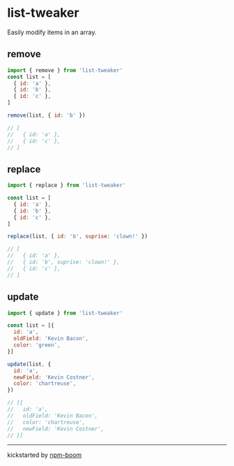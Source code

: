 # list-tweaker


Easily modify items in an array.


## remove

```js
import { remove } from 'list-tweaker'
const list = [
  { id: 'a' },
  { id: 'b' },
  { id: 'c' },
]

remove(list, { id: 'b' })

// [
//   { id: 'a' },
//   { id: 'c' },
// ]
```


## replace

```js
import { replace } from 'list-tweaker'

const list = [
  { id: 'a' },
  { id: 'b' },
  { id: 'c' },
]

replace(list, { id: 'b', suprise: 'clown!' })

// [
//   { id: 'a' },
//   { id: 'b', suprise: 'clown!' },
//   { id: 'c' },
// ]
```


## update

```js
import { update } from 'list-tweaker'

const list = [{
  id: 'a',
  oldField: 'Kevin Bacon',
  color: 'green',
}]

update(list, {
  id: 'a',
  newField: 'Kevin Costner',
  color: 'chartreuse',
})

// [{
//   id: 'a',
//   oldField: 'Kevin Bacon',
//   color: 'chartreuse',
//   newField: 'Kevin Costner',
// }]
```




---
kickstarted by [npm-boom][npm-boom]

[npm-boom]: https://github.com/reergymerej/npm-boom
